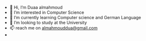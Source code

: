 - 👋 Hi, I’m Duaa almahmoud
- 👀 I’m interested in Computer Science
- 🌱 I’m currently learning Computer science and German Language
- 💞️ I’m looking to study at the University
- 📫 reach me on almahmouddua@gmail.com
- 

